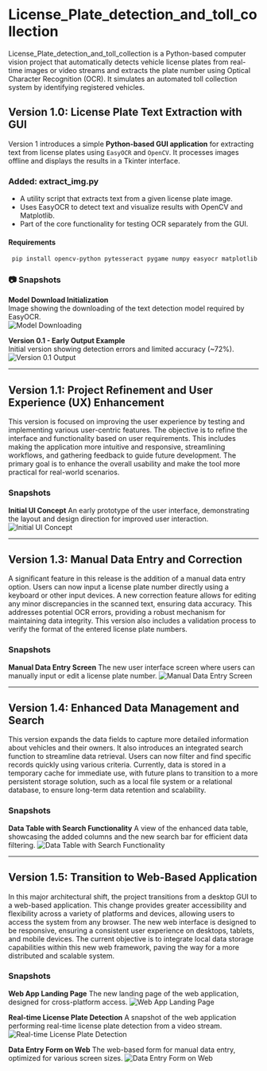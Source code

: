 # License_Plate_detection_and_toll_collection
License_Plate_detection_and_toll_collection is a Python-based computer vision project that automatically detects vehicle license plates from real-time images or video streams and extracts the plate number using Optical Character Recognition (OCR). It simulates an automated toll collection system by identifying registered vehicles.

## Version 1.0: License Plate Text Extraction with GUI
Version 1 introduces a simple **Python-based GUI application** for extracting text from license plates using `EasyOCR` and `OpenCV`. It processes images offline and displays the results in a Tkinter interface.

### Added: extract_img.py
- A utility script that extracts text from a given license plate image.  
- Uses EasyOCR to detect text and visualize results with OpenCV and Matplotlib.  
- Part of the core functionality for testing OCR separately from the GUI.
#### Requirements 
``` bash
 pip install opencv-python pytesseract pygame numpy easyocr matplotlib numpy pillow
```
### 📷 Snapshots

**Model Download Initialization**  
Image showing the downloading of the text detection model required by EasyOCR.  
![Model Downloading](assets/Downloading_Detection_model.png)

**Version 0.1 - Early Output Example**  
Initial version showing detection errors and limited accuracy (~72%).  
![Version 0.1 Output](./assets/ver0_1.png)


---
## Version 1.1: Project Refinement and User Experience (UX) Enhancement

This version is focused on improving the user experience by testing and implementing various user-centric features. The objective is to refine the interface and functionality based on user requirements. This includes making the application more intuitive and responsive, streamlining workflows, and gathering feedback to guide future development. The primary goal is to enhance the overall usability and make the tool more practical for real-world scenarios.

### **Snapshots**

**Initial UI Concept**
An early prototype of the user interface, demonstrating the layout and design direction for improved user interaction.
![Initial UI Concept](assets/ver1_1.png)

---

## Version 1.3: Manual Data Entry and Correction

A significant feature in this release is the addition of a manual data entry option. Users can now input a license plate number directly using a keyboard or other input devices. A new correction feature allows for editing any minor discrepancies in the scanned text, ensuring data accuracy. This addresses potential OCR errors, providing a robust mechanism for maintaining data integrity. This version also includes a validation process to verify the format of the entered license plate numbers.

### **Snapshots**

**Manual Data Entry Screen**
The new user interface screen where users can manually input or edit a license plate number.
![Manual Data Entry Screen](assets/ver1_3.png)

---

## Version 1.4: Enhanced Data Management and Search

This version expands the data fields to capture more detailed information about vehicles and their owners. It also introduces an integrated search function to streamline data retrieval. Users can now filter and find specific records quickly using various criteria. Currently, data is stored in a temporary cache for immediate use, with future plans to transition to a more persistent storage solution, such as a local file system or a relational database, to ensure long-term data retention and scalability.

### **Snapshots**

**Data Table with Search Functionality**
A view of the enhanced data table, showcasing the added columns and the new search bar for efficient data filtering.
![Data Table with Search Functionality](assets/ver1_4.png)

---

## Version 1.5: Transition to Web-Based Application

In this major architectural shift, the project transitions from a desktop GUI to a web-based application. This change provides greater accessibility and flexibility across a variety of platforms and devices, allowing users to access the system from any browser. The new web interface is designed to be responsive, ensuring a consistent user experience on desktops, tablets, and mobile devices. The current objective is to integrate local data storage capabilities within this new web framework, paving the way for a more distributed and scalable system.

### **Snapshots**

**Web App Landing Page**
The new landing page of the web application, designed for cross-platform access.
![Web App Landing Page](assets/ver_web_1_5-1.png)

**Real-time License Plate Detection**
A snapshot of the web application performing real-time license plate detection from a video stream.
![Real-time License Plate Detection](assets/ver_web_1_5-3.png)

**Data Entry Form on Web**
The web-based form for manual data entry, optimized for various screen sizes.
![Data Entry Form on Web](assets/ver_web_1_5-5.png)
